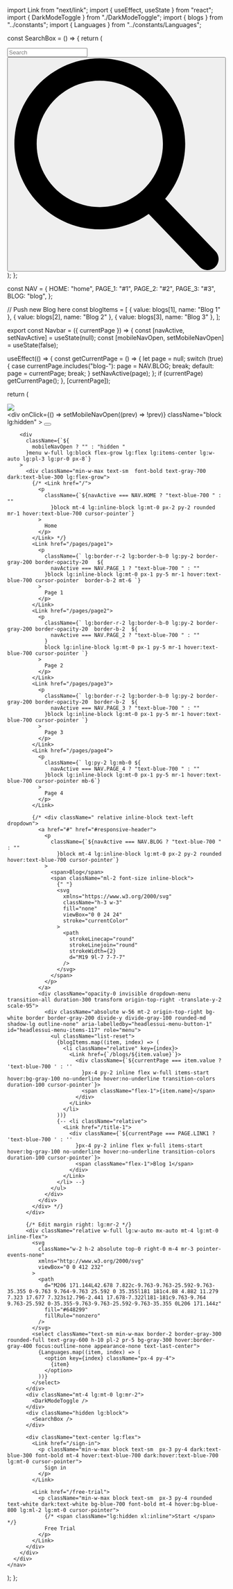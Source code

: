 import Link from "next/link";
import { useEffect, useState } from "react";
import { DarkModeToggle } from "./DarkModeToggle";
import { blogs } from "../constants";
import { Languages } from "../constants/Languages";

const SearchBox = () => {
  return (
    <div className="relative mx-auto mt-4 lg:mt-0 text-gray-600 dark:text-gray-600 block">
      <input
        className="border-2 mr-2 border-gray-300 h-10 w-full lg:w-auto pl-4 pr-2 rounded-full text-sm focus:outline-none bg-gray-300"
        type="search"
        name="search"
        placeholder="Search"
      />
      <button
        type="submit"
        className="absolute right-0 top-0 mt-3 mr-3 lg:mr-4"
      >
        <svg
          className="text-gray-600 dark:text-gray-600 h-4 w-4 fill-current"
          xmlns="https://www.w3.org/2000/svg"
          version="1.1"
          id="Capa_1"
          x="0px"
          y="0px"
          viewBox="0 0 56.966 56.966"
          width="512px"
          height="512px"
        >
          <path d="M55.146,51.887L41.588,37.786c3.486-4.144,5.396-9.358,5.396-14.786c0-12.682-10.318-23-23-23s-23,10.318-23,23  s10.318,23,23,23c4.761,0,9.298-1.436,13.177-4.162l13.661,14.208c0.571,0.593,1.339,0.92,2.162,0.92  c0.779,0,1.518-0.297,2.079-0.837C56.255,54.982,56.293,53.08,55.146,51.887z M23.984,6c9.374,0,17,7.626,17,17s-7.626,17-17,17  s-17-7.626-17-17S14.61,6,23.984,6z" />
        </svg>
      </button>
    </div>
  );
};

const NAV = {
  HOME: "home",
  PAGE_1: "#1",
  PAGE_2: "#2",
  PAGE_3: "#3",
  BLOG: "blog",
};

// Push new Blog here
const blogItems = [
  { value: blogs[1], name: "Blog 1" },
  { value: blogs[2], name: "Blog 2" },
  { value: blogs[3], name: "Blog 3" },
];

export const Navbar = ({ currentPage }) => {
  const [navActive, setNavActive] = useState(null);
  const [mobileNavOpen, setMobileNavOpen] = useState(false);

  useEffect(() => {
    const getCurrentPage = () => {
      let page = null;
      switch (true) {
        case currentPage.includes("blog-"):
          page = NAV.BLOG;
          break;
        default:
          page = currentPage;
          break;
      }
      setNavActive(page);
    };
    if (currentPage) getCurrentPage();
  }, [currentPage]);

  return (
    <nav className="sticky inset-0 z-20 bg-white dark:bg-gray-900 py-4 shadow border-solid border-t-2 border-blue-700">
      <div className="w-full lg:container lg:mx-auto lg:flex lg:px-4 items-center justify-between">
        <div className="container mx-auto flex justify-between w-full px-8 pb-5 lg:pb-0 lg:px-0 lg:w-auto">
          <div className="pl-1 lg:pl-0 flex items-center flex-shrink-0 text-gray-800 dark:text-gray-100 cursor-pointer">
            <Link href="/">
              <img className="object-fill h-14 w-56" src="/logo.svg"/>
            </Link>
          </div>
          <div
            onClick={() => setMobileNavOpen((prev) => !prev)}
            className="block lg:hidden"
          >
            <button
              id="nav"
              className="flex items-center px-3 py-2 border-2 rounded text-blue-700 border-blue-700 hover:text-blue-700 hover:border-blue-700"
            >
              <svg
                className="fill-current h-3 w-3"
                viewBox="0 0 20 20"
                xmlns="https://www.w3.org/2000/svg"
              >
                <title>Menu</title>
                <path d="M0 3h20v2H0V3zm0 6h20v2H0V9zm0 6h20v2H0v-2z" />
              </svg>
            </button>
          </div>
        </div>
        <div className="w-full border-solid border-b-2 border-gray-300 lg:border-b-0 lg:hidden"></div>
        <div className="container mx-auto px-8 lg:hidden">
          <SearchBox />
        </div>

        <div
          className={`${
            mobileNavOpen ? "" : "hidden "
          }menu w-full lg:block flex-grow lg:flex lg:items-center lg:w-auto lg:pl-3 lg:pr-0 px-8`}
        >
          <div className="min-w-max text-sm  font-bold text-gray-700 dark:text-blue-300 lg:flex-grow">
            {/* <Link href="/">
              <p
                className={`${navActive === NAV.HOME ? "text-blue-700 " : ""
                  }block mt-4 lg:inline-block lg:mt-0 px-2 py-2 rounded mr-1 hover:text-blue-700 cursor-pointer`}
              >
                Home
              </p>
            </Link> */}
            <Link href="/pages/page1">
              <p
                className={` lg:border-r-2 lg:border-b-0 lg:py-2 border-gray-200 border-opacity-20   ${
                  navActive === NAV.PAGE_1 ? "text-blue-700 " : ""
                }block lg:inline-block lg:mt-0 px-1 py-5 mr-1 hover:text-blue-700 cursor-pointer  border-b-2 mt-6 `}
              >
                Page 1
              </p>
            </Link>
            <Link href="/pages/page2">
              <p
                className={` lg:border-r-2 lg:border-b-0 lg:py-2 border-gray-200 border-opacity-20  border-b-2  ${
                  navActive === NAV.PAGE_2 ? "text-blue-700 " : ""
                }
                block lg:inline-block lg:mt-0 px-1 py-5 mr-1 hover:text-blue-700 cursor-pointer `}
              >
                Page 2
              </p>
            </Link>
            <Link href="/pages/page3">
              <p
                className={` lg:border-r-2 lg:border-b-0 lg:py-2 border-gray-200 border-opacity-20  border-b-2  ${
                  navActive === NAV.PAGE_3 ? "text-blue-700 " : ""
                }block lg:inline-block lg:mt-0 px-1 py-5 mr-1 hover:text-blue-700 cursor-pointer `}
              >
                Page 3
              </p>
            </Link>
            <Link href="/pages/page4">
              <p
                className={` lg:py-2 lg:mb-0 ${
                  navActive === NAV.PAGE_4 ? "text-blue-700 " : ""
                }block lg:inline-block lg:mt-0 px-1 py-5 mr-1 hover:text-blue-700 cursor-pointer mb-6`}
              >
                Page 4
              </p>
            </Link>

            {/* <div className=" relative inline-block text-left dropdown">
              <a href="#" href="#responsive-header">
                <p
                  className={`${navActive === NAV.BLOG ? "text-blue-700 " : ""
                    }block mt-4 lg:inline-block lg:mt-0 px-2 py-2 rounded hover:text-blue-700 cursor-pointer`}
                >
                  <span>Blog</span>
                  <span className="ml-2 font-size inline-block">
                    {" "}
                    <svg
                      xmlns="https://www.w3.org/2000/svg"
                      className="h-3 w-3"
                      fill="none"
                      viewBox="0 0 24 24"
                      stroke="currentColor"
                    >
                      <path
                        strokeLinecap="round"
                        strokeLinejoin="round"
                        strokeWidth={2}
                        d="M19 9l-7 7-7-7"
                      />
                    </svg>
                  </span>
                </p>
              </a>
              <div className="opacity-0 invisible dropdown-menu transition-all duration-300 transform origin-top-right -translate-y-2 scale-95">
                <div className="absolute w-56 mt-2 origin-top-right bg-white border border-gray-200 divide-y divide-gray-100 rounded-md shadow-lg outline-none" aria-labelledby="headlessui-menu-button-1" id="headlessui-menu-items-117" role="menu">
                  <ul className="list-reset">
                    {blogItems.map((item, index) => (
                      <li className="relative" key={index}>
                        <Link href={`/blogs/${item.value}`}>
                          <div className={`${currentPage === item.value ? 'text-blue-700 ' : ''
                            }px-4 py-2 inline flex w-full items-start hover:bg-gray-100 no-underline hover:no-underline transition-colors duration-100 cursor-pointer`}>
                            <span className="flex-1">{item.name}</span>
                          </div>
                        </Link>
                      </li>
                    ))}
                    {-- <li className="relative">
                      <Link href="/title-1">
                        <div className={`${currentPage === PAGE.LINK1 ? 'text-blue-700 ' : ''
                          }px-4 py-2 inline flex w-full items-start hover:bg-gray-100 no-underline hover:no-underline transition-colors duration-100 cursor-pointer`}>
                          <span className="flex-1">Blog 1</span>
                        </div>
                      </Link>
                    </li> --}
                  </ul>
                </div>
              </div>
            </div> */}
          </div>

          {/* Edit margin right: lg:mr-2 */}
          <div className="relative w-full lg:w-auto mx-auto mt-4 lg:mt-0 inline-flex">
            <svg
              className="w-2 h-2 absolute top-0 right-0 m-4 mr-3 pointer-events-none"
              xmlns="http://www.w3.org/2000/svg"
              viewBox="0 0 412 232"
            >
              <path
                d="M206 171.144L42.678 7.822c-9.763-9.763-25.592-9.763-35.355 0-9.763 9.764-9.763 25.592 0 35.355l181 181c4.88 4.882 11.279 7.323 17.677 7.323s12.796-2.441 17.678-7.322l181-181c9.763-9.764 9.763-25.592 0-35.355-9.763-9.763-25.592-9.763-35.355 0L206 171.144z"
                fill="#648299"
                fillRule="nonzero"
              />
            </svg>
            <select className="text-sm min-w-max border-2 border-gray-300 rounded-full text-gray-600 h-10 pl-2 pr-5 bg-gray-300 hover:border-gray-400 focus:outline-none appearance-none text-last-center">
              {Languages.map((item, index) => (
                <option key={index} className="px-4 py-4">
                  {item}
                </option>
              ))}
            </select>
          </div>
          <div className="mt-4 lg:mt-0 lg:mr-2">
            <DarkModeToggle />
          </div>
          <div className="hidden lg:block">
            <SearchBox />
          </div>

          <div className="text-center lg:flex">
            <Link href="/sign-in">
              <p className="min-w-max block text-sm  px-3 py-4 dark:text-blue-300 font-bold mt-4 hover:text-blue-700 dark:hover:text-blue-700 lg:mt-0 cursor-pointer">
                Sign in
              </p>
            </Link>

            <Link href="/free-trial">
              <p className="min-w-max block text-sm  px-3 py-4 rounded text-white dark:text-white bg-blue-700 font-bold mt-4 hover:bg-blue-800 lg:ml-2 lg:mt-0 cursor-pointer">
                {/* <span className="lg:hidden xl:inline">Start </span> */}
                Free Trial
              </p>
            </Link>
          </div>
        </div>
      </div>
    </nav>
  );
};
